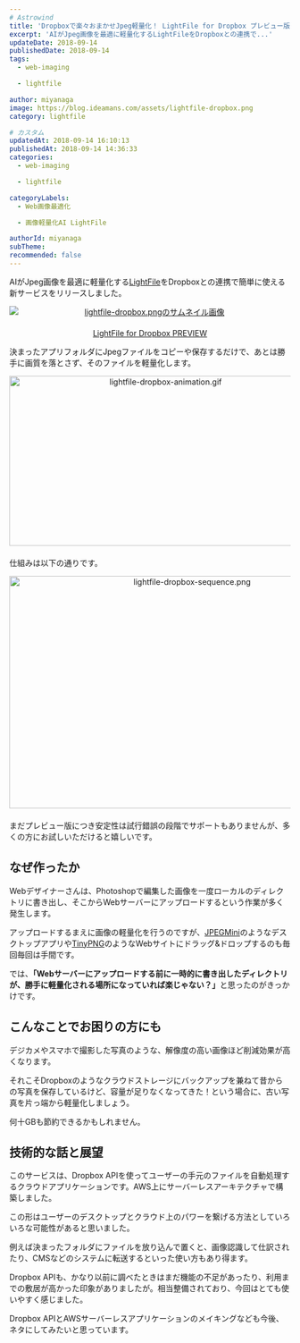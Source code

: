 ```yaml
---
# Astrowind
title: 'Dropboxで楽々おまかせJpeg軽量化！ LightFile for Dropbox プレビュー版'
excerpt: 'AIがJpeg画像を最適に軽量化するLightFileをDropboxとの連携で...'
updateDate: 2018-09-14
publishedDate: 2018-09-14
tags: 
  - web-imaging

  - lightfile

author: miyanaga
image: https://blog.ideamans.com/assets/lightfile-dropbox.png
category: lightfile

# カスタム
updatedAt: 2018-09-14 16:10:13
publishedAt: 2018-09-14 14:36:33
categories: 
  - web-imaging

  - lightfile

categoryLabels: 
  - Web画像最適化

  - 画像軽量化AI LightFile

authorId: miyanaga
subTheme: 
recommended: false
---
```


<p>AIがJpeg画像を最適に軽量化する<a href="http://core.lightfile.net/">LightFile</a>をDropboxとの連携で簡単に使える新サービスをリリースしました。</p>
<p style="text-align: center;"><a href="https://dropbox.lightfile.net/"><img alt="lightfile-dropbox.pngのサムネイル画像" src="https://blog.ideamans.com/assets/lightfile-dropbox.png" class="mt-image-center" style="text-align: center; display: block; margin: 0 auto 20px;"></a></p>
<p style="text-align: center;"><a href="https://dropbox.lightfile.net/">LightFile for Dropbox PREVIEW</a></p>
<p>決まったアプリフォルダにJpegファイルをコピーや保存するだけで、あとは勝手に画質を落とさず、そのファイルを軽量化します。</p>
<p><img alt="lightfile-dropbox-animation.gif" src="https://blog.ideamans.com/assets/lightfile-dropbox-animation.gif" width="544" height="304" class="mt-image-center" style="text-align: center; display: block; margin: 0 auto 20px;">仕組みは以下の通りです。</p>
<p><img alt="lightfile-dropbox-sequence.png" src="https://blog.ideamans.com/assets/lightfile-dropbox-sequence.png" width="639" height="416" class="mt-image-center" style="text-align: center; display: block; margin: 0 auto 20px;"></p>
<p>まだプレビュー版につき安定性は試行錯誤の段階でサポートもありませんが、多くの方にお試しいただけると嬉しいです。</p>
<h2>なぜ作ったか</h2>
<p>Webデザイナーさんは、Photoshopで編集した画像を一度ローカルのディレクトリに書き出し、そこからWebサーバーにアップロードするという作業が多く発生します。</p>
<p>アップロードするまえに画像の軽量化を行うのですが、<a href="https://www.jpegmini.com/">JPEGMini</a>のようなデスクトップアプリや<a href="https://tinypng.com/">TinyPNG</a>のようなWebサイトにドラッグ&amp;ドロップするのも毎回毎回は手間です。</p>
<p>では、<strong>「Webサーバーにアップロードする前に一時的に書き出したディレクトリが、勝手に軽量化される場所になっていれば楽じゃない？」</strong>と思ったのがきっかけです。</p>
<h2>こんなことでお困りの方にも</h2>
<p>デジカメやスマホで撮影した写真のような、解像度の高い画像ほど削減効果が高くなります。</p>
<p>それこそDropboxのようなクラウドストレージにバックアップを兼ねて昔からの写真を保存しているけど、容量が足りなくなってきた！という場合に、古い写真を片っ端から軽量化しましょう。</p>
<p>何十GBも節約できるかもしれません。</p>
<h2>技術的な話と展望</h2>
<p>このサービスは、Dropbox APIを使ってユーザーの手元のファイルを自動処理するクラウドアプリケーションです。AWS上にサーバーレスアーキテクチャで構築しました。</p>
<p>この形はユーザーのデスクトップとクラウド上のパワーを繋げる方法としていろいろな可能性があると思いました。</p>
<p>例えば決まったフォルダにファイルを放り込んで置くと、画像認識して仕訳されたり、CMSなどのシステムに転送するといった使い方もあり得ます。</p>
<p>Dropbox APIも、かなり以前に調べたときはまだ機能の不足があったり、利用までの敷居が高かった印象がありましたが。相当整備されており、今回はとても使いやすく感じました。</p>
<p>Dropbox APIとAWSサーバーレスアプリケーションのメイキングなども今後、ネタにしてみたいと思っています。</p>

